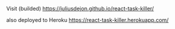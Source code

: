 Visit (builded)
https://juliusdejon.github.io/react-task-killer/

also deployed to Heroku
https://react-task-killer.herokuapp.com/
